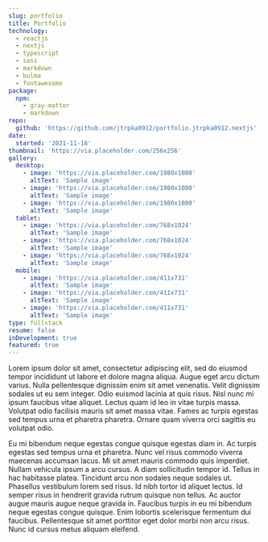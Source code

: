 ```yaml
---
slug: portfolio
title: Portfolio 
technology:
  - reactjs
  - nextjs
  - typescript
  - sass
  - markdown
  - bulma
  - fontawesome
package:
  npm:
    - gray-matter
    - markdown
repo:
  github: 'https://github.com/jtrpka0912/portfolio.jtrpka0912.nextjs'
date:
  started: '2021-11-16'
thumbnail: 'https://via.placeholder.com/256x256'
gallery:
  desktop: 
    - image: 'https://via.placeholder.com/1980x1080'
      altText: 'Sample image'
    - image: 'https://via.placeholder.com/1980x1080'
      altText: 'Sample image'
    - image: 'https://via.placeholder.com/1980x1080'
      altText: 'Sample image'
  tablet:
    - image: 'https://via.placeholder.com/768x1024'
      altText: 'Sample image'
    - image: 'https://via.placeholder.com/768x1024'
      altText: 'Sample image'
    - image: 'https://via.placeholder.com/768x1024'
      altText: 'Sample image'
  mobile:
    - image: 'https://via.placeholder.com/411x731'
      altText: 'Sample image'
    - image: 'https://via.placeholder.com/411x731'
      altText: 'Sample image'
    - image: 'https://via.placeholder.com/411x731'
      altText: 'Sample image'
type: fullstack
resume: false
inDevelopment: true
featured: true
---
```

Lorem ipsum dolor sit amet, consectetur adipiscing elit, sed do eiusmod tempor incididunt ut labore et dolore magna aliqua. Augue eget arcu dictum varius. Nulla pellentesque dignissim enim sit amet venenatis. Velit dignissim sodales ut eu sem integer. Odio euismod lacinia at quis risus. Nisl nunc mi ipsum faucibus vitae aliquet. Lectus quam id leo in vitae turpis massa. Volutpat odio facilisis mauris sit amet massa vitae. Fames ac turpis egestas sed tempus urna et pharetra pharetra. Ornare quam viverra orci sagittis eu volutpat odio.

Eu mi bibendum neque egestas congue quisque egestas diam in. Ac turpis egestas sed tempus urna et pharetra. Nunc vel risus commodo viverra maecenas accumsan lacus. Mi sit amet mauris commodo quis imperdiet. Nullam vehicula ipsum a arcu cursus. A diam sollicitudin tempor id. Tellus in hac habitasse platea. Tincidunt arcu non sodales neque sodales ut. Phasellus vestibulum lorem sed risus. Id nibh tortor id aliquet lectus. Id semper risus in hendrerit gravida rutrum quisque non tellus. Ac auctor augue mauris augue neque gravida in. Faucibus turpis in eu mi bibendum neque egestas congue quisque. Enim lobortis scelerisque fermentum dui faucibus. Pellentesque sit amet porttitor eget dolor morbi non arcu risus. Nunc id cursus metus aliquam eleifend.